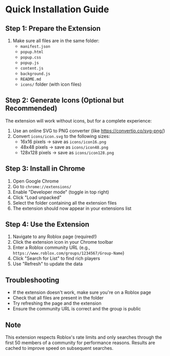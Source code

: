 # Quick Installation Guide

## Step 1: Prepare the Extension

1. Make sure all files are in the same folder:
   - `manifest.json`
   - `popup.html`
   - `popup.css`
   - `popup.js`
   - `content.js`
   - `background.js`
   - `README.md`
   - `icons/` folder (with icon files)

## Step 2: Generate Icons (Optional but Recommended)

The extension will work without icons, but for a complete experience:

1. Use an online SVG to PNG converter (like https://convertio.co/svg-png/)
2. Convert `icons/icon.svg` to the following sizes:
   - 16x16 pixels → save as `icons/icon16.png`
   - 48x48 pixels → save as `icons/icon48.png`
   - 128x128 pixels → save as `icons/icon128.png`

## Step 3: Install in Chrome

1. Open Google Chrome
2. Go to `chrome://extensions/`
3. Enable "Developer mode" (toggle in top right)
4. Click "Load unpacked"
5. Select the folder containing all the extension files
6. The extension should now appear in your extensions list

## Step 4: Use the Extension

1. Navigate to any Roblox page (required!)
2. Click the extension icon in your Chrome toolbar
3. Enter a Roblox community URL (e.g., `https://www.roblox.com/groups/1234567/Group-Name`)
4. Click "Search for List" to find rich players
5. Use "Refresh" to update the data

## Troubleshooting

- If the extension doesn't work, make sure you're on a Roblox page
- Check that all files are present in the folder
- Try refreshing the page and the extension
- Ensure the community URL is correct and the group is public

## Note

This extension respects Roblox's rate limits and only searches through the first 50 members of a community for performance reasons. Results are cached to improve speed on subsequent searches.